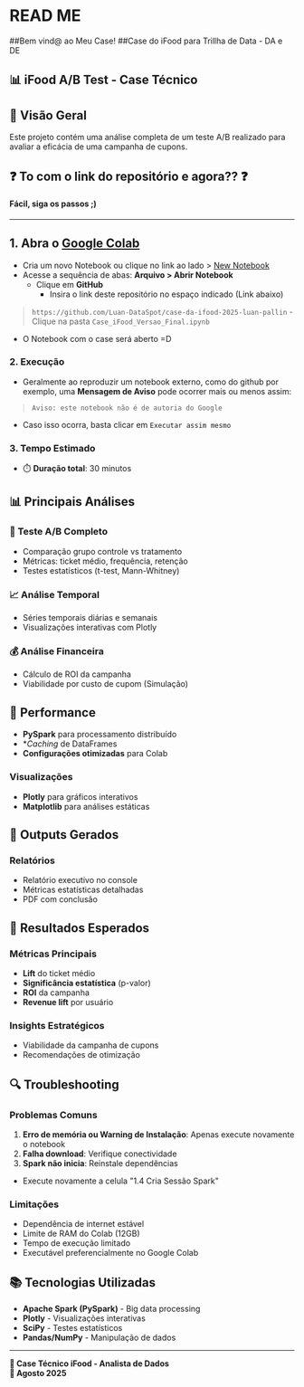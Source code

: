 # READ ME

##Bem vind@ ao Meu Case!
##Case do iFood para Trillha de Data - DA e DE
## 📊 iFood A/B Test - Case Técnico

## 🎯 Visão Geral
Este projeto contém uma análise completa de um teste A/B realizado para avaliar a eficácia de uma campanha de cupons.

## ❓ To com o link do repositório e agora?? ❓
#### Fácil, siga os passos ;)


---

## 1. Abra o [Google Colab](https://colab.google)
- Cria um novo Notebook ou clique no link ao lado >  [New Notebook](https://colab.new/)
- Acesse a sequência de abas: **Arquivo > Abrir Notebook**
  - Clique em **GitHub**
    - Insira o link deste repositório no espaço indicado (Link abaixo)
>  `https://github.com/Luan-DataSpot/case-da-ifood-2025-luan-pallin`
    - Clique na pasta `Case_iFood_Versao_Final.ipynb`
- O Notebook com o case será aberto =D


### 2. Execução
- Geralmente ao reproduzir um notebook externo, como do github por exemplo, uma **Mensagem de Aviso** pode ocorrer mais ou menos assim:
> `Aviso: este notebook não é de autoria do Google`
- Caso isso ocorra, basta clicar em `Executar assim mesmo`



### 3. Tempo Estimado
- ⏱️ **Duração total**: 30 minutos

## 📊 Principais Análises

### 🧪 Teste A/B Completo
- Comparação grupo controle vs tratamento
- Métricas: ticket médio, frequência, retenção
- Testes estatísticos (t-test, Mann-Whitney)

### 📈 Análise Temporal
- Séries temporais diárias e semanais
- Visualizações interativas com Plotly

### 💰 Análise Financeira
- Cálculo de ROI da campanha
- Viabilidade por custo de cupom (Simulação)

## 🔧 Performance
- **PySpark** para processamento distribuído
- **Caching* de DataFrames
- **Configurações otimizadas** para Colab

### Visualizações
- **Plotly** para gráficos interativos
- **Matplotlib** para análises estáticas

## 📁 Outputs Gerados

### Relatórios
- Relatório executivo no console
- Métricas estatísticas detalhadas
- PDF com conclusão

## 🎯 Resultados Esperados

### Métricas Principais
- **Lift** do ticket médio
- **Significância estatística** (p-valor)
- **ROI** da campanha
- **Revenue lift** por usuário

### Insights Estratégicos
- Viabilidade da campanha de cupons
- Recomendações de otimização

## 🔍 Troubleshooting

### Problemas Comuns
1. **Erro de memória ou Warning de Instalação**: Apenas execute novamente o notebook
2. **Falha download**: Verifique conectividade
3. **Spark não inicia**: Reinstale dependências 
  - Execute novamente a celula "1.4 Cria Sessão Spark"

### Limitações
- Dependência de internet estável
- Limite de RAM do Colab (12GB)
- Tempo de execução limitado
- Executável preferencialmente no Google Colab

## 📚 Tecnologias Utilizadas

- **Apache Spark (PySpark)** - Big data processing
- **Plotly** - Visualizações interativas  
- **SciPy** - Testes estatísticos
- **Pandas/NumPy** - Manipulação de dados

---

**🎯 Case Técnico iFood - Analista de Dados**  
**📅 Agosto 2025**
